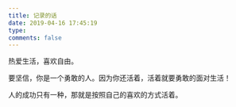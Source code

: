 ```yaml
---
title: 记录的话
date: 2019-04-16 17:45:19
type: 
comments: false
---
```


热爱生活，喜欢自由。

要坚信，你是一个勇敢的人。因为你还活着，活着就要勇敢的面对生活！

人的成功只有一种，那就是按照自己的喜欢的方式活着。
